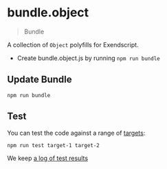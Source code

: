 # bundle.object

> Bundle

A collection of `Object` polyfills for Exendscript.

- Create bundle.object.js by running `npm run bundle`

## Update Bundle

    npm run bundle

## Test

You can test the code against a range of [targets](https://github.com/nbqx/fakestk/blob/master/resources/versions.json):

    npm run test target-1 target-2

We keep [a log of test results](./test/results_log.md)
